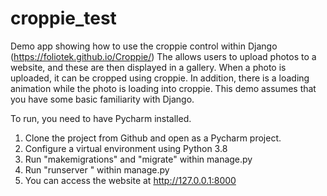# croppie_test
Demo app showing how to use the croppie control within Django (https://foliotek.github.io/Croppie/)
The allows users to upload photos to a website, and these are then displayed in a gallery.
When a photo is uploaded, it can be cropped using croppie.
In addition, there is a loading animation while the photo is loading into croppie.
This demo assumes that you have some basic familiarity with Django.

To run, you need to have Pycharm installed.
1. Clone the project from Github and open as a Pycharm project.
2. Configure a virtual environment using Python 3.8
3. Run "makemigrations" and "migrate" within manage.py
4. Run "runserver <port number>" within manage.py
5. You can access the website at http://127.0.0.1:8000
